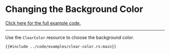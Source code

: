 # Changing the Background Color

[Click here for the full example code.](../code/examples/clear-color.rs)

---

Use the `ClearColor` resource to choose the background color.

```rust,no_run,noplayground
{{#include ../code/examples/clear-color.rs:main}}
```
